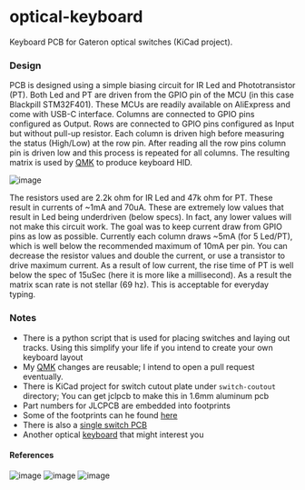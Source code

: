 # optical-keyboard

Keyboard PCB for Gateron optical switches (KiCad project).

### Design

PCB is designed using a simple biasing circuit for IR Led and Phototransistor (PT). 
Both Led and PT are driven from the GPIO pin of the MCU (in this case Blackpill
STM32F401). These MCUs are readily available on AliExpress and come with USB-C
interface. 
Columns are connected to GPIO pins configured as Output. Rows are connected to
GPIO pins configured as Input but without pull-up resistor. Each column is
driven high before measuring the status (High/Low) at the row pin. After
reading all the row pins column pin is driven low and this process is repeated
for all columns. The resulting matrix is used by
  [QMK](https://github.com/girishji/qmk_firmware/tree/giri-optical-matrix/keyboards/opticalkb)
  to produce keyboard
  HID.

![image](https://i.imgur.com/VGybT4R.png)

The resistors used are 2.2k ohm for IR Led and 47k ohm for PT. These result in
currents of ~1mA and 70uA. These are extremely low values that result in Led
being underdriven (below specs). In fact, any lower values will not make this
circuit work. The goal was to keep current draw from GPIO pins as low as
possible. Currently each column draws ~5mA (for 5 Led/PT), which is well below
the recommended maximum of 10mA per pin. You can decrease the resistor values
and double the current, or use a transistor to drive maximum current. As a
result of low current, the rise time of PT is well below the spec of 15uSec
(here it is more like a millisecond). As a result the matrix scan rate is not
stellar (69 hz). This is acceptable for everyday typing.

### Notes

- There is a python script that is used for placing switches and laying out
  tracks. Using this simplify your life if you intend to create your own
  keyboard layout
- My [QMK](https://github.com/girishji/qmk_firmware/tree/giri-optical-matrix/keyboards/opticalkb)
  changes are reusable; I intend to open a pull request eventually.
- There is KiCad project for switch cutout plate under `switch-coutout` directory; You can get jclpcb to make this in 1.6mm aluminum pcb
- Part numbers for JLCPCB are embedded into footprints
- Some of the footprints can he found [here](https://github.com/girishji/optical-amoeba)
- There is also a [single switch PCB](https://github.com/girishji/optical-amoeba)
- Another optical [keyboard](https://github.com/Dachtire/sok42) that might
  interest you

#### References


![image](https://i.imgur.com/hNEdrSI.jpg)
![image](https://i.imgur.com/ZMeAAxd.jpg)
![image](https://i.imgur.com/QnQpo4G.jpg)
